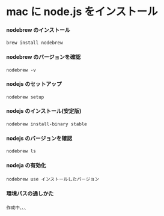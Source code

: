 # mac に node.js をインストール

#### nodebrew のインストール

```
brew install nodebrew
```

#### nodebrew のバージョンを確認

```
nodebrew -v
```

#### nodejs のセットアップ

```
nodebrew setup
```

#### nodejs のインストール(安定版)

```
nodebrew install-binary stable
```

#### nodejs のバージョンを確認

```
nodebrew ls
```

#### nodeja の有効化

```
nodebrew use インストールしたバージョン
```

#### 環境パスの通しかた

```
作成中、、、
```
